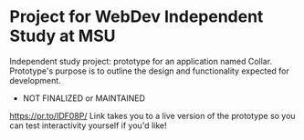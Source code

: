 # Project for WebDev Independent Study at MSU
Independent study project: prototype for an application named Collar. Prototype's purpose is to outline the design and functionality expected for development. 

- NOT FINALIZED or MAINTAINED

https://pr.to/IDF08P/
Link takes you to a live version of the prototype so you can test interactivity yourself if you'd like! 
